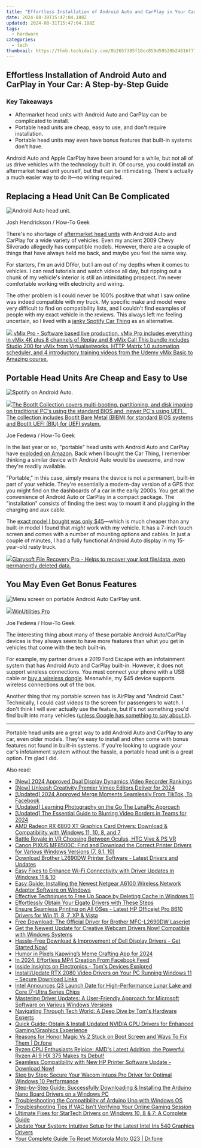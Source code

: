 ```yaml
---
title: "Effortless Installation of Android Auto and CarPlay in Your Car: A Step-by-Step Guide"
date: 2024-08-30T15:47:04.188Z
updated: 2024-08-31T15:47:04.188Z
tags:
  - hardware
categories:
  - tech
thumbnail: https://thmb.techidaily.com/0b2657385f18cc859d59520b24816f771e8e749f151532892ba053a97dc454cb.jpg
---
```


## Effortless Installation of Android Auto and CarPlay in Your Car: A Step-by-Step Guide

### Key Takeaways

* Aftermarket head units with Android Auto and CarPlay can be complicated to install.
* Portable head units are cheap, easy to use, and don't require installation.
* Portable head units may even have bonus features that built-in systems don't have.

 Android Auto and Apple CarPlay have been around for a while, but not all of us drive vehicles with the technology built in. Of course, you could install an aftermarket head unit yourself, but that can be intimidating. There's actually a much easier way to do it—no wiring required.

##  Replacing a Head Unit Can Be Complicated

![Android Auto head unit.](https://static1.howtogeekimages.com/wordpress/wp-content/uploads/2023/08/android-auto-head-unit.jpg) 

Josh Hendrickson / How-To Geek

 There's no shortage of [aftermarket head units](https://www.amazon.com/s?k=head+unit+android+auto+carplay&crid=2O83FE2M7KSG8&sprefix=head+unit+android+auto+carplay%2Caps%2C84&ref=nb%5Fsb%5Fnoss%5F2&tag=hotoge-20&ascsubtag=UUhtgUeUpU2003734&asc%5Frefurl=https%3A%2F%2Fwww.howtogeek.com%2Fadding-android-auto-or-carplay-to-your-car-is-easier-than-you-think%2F&asc%5Fcampaign=Evergreen) with Android Auto and CarPlay for a wide variety of vehicles. Even my ancient 2009 Chevy Silverado allegedly has compatible models. However, there are a couple of things that have always held me back, and maybe you feel the same way.

 For starters, I'm an avid DIYer, but I am out of my depths when it comes to vehicles. I can read tutorials and watch videos all day, but ripping out a chunk of my vehicle's interior is still an intimidating prospect. I'm never comfortable working with electricity and wiring.

 The other problem is I could never be 100% positive that what I saw online was indeed compatible with my truck. My specific make and model were very difficult to find on compatibility lists, and I couldn't find examples of people with my exact vehicle in the reviews. This always left me feeling uncertain, so I lived with a [janky Spotify Car Thing](https://ios-unlock.techidaily.com/in-2024-apple-iphone-xr-asking-for-passcode-after-ios-1714-update-what-to-do-by-drfone-ios/) as an alternative.

<!-- affiliate ads begin -->
<a href="https://secure.2checkout.com/order/checkout.php?PRODS=30901410&QTY=1&AFFILIATE=108875&CART=1"> <img src="https://secure.avangate.com/images/merchant/ce9a6fb2becc2d235e62b125e9260102/products/copy_1_copy_vMixCallScreenshot1-large.jpg" border="0"> vMix Pro - Software based live production. vMix Pro includes everything in vMix 4K plus 8 channels of Replay and 8 vMix Call 
This bundle includes Studio 200 for vMix from Virtualsetworks, HTTP Matrix 1.0 automation scheduler, and 4 introductory training videos from the Udemy vMix Basic to Amazing course. </a>
<!-- affiliate ads end -->
##  Portable Head Units Are Cheap and Easy to Use

![Spotify on Android Auto.](https://static1.howtogeekimages.com/wordpress/wp-content/uploads/2024/06/pxl_20240620_205536997.jpg) 

<!-- affiliate ads begin -->
<a href="https://secure.2checkout.com/order/checkout.php?PRODS=45152810&QTY=1&AFFILIATE=108875&CART=1"> <img src="https://secure.avangate.com/images/merchant/842ca578342915ccb8ae069595ba7233/products/copy_bootit-ss1_178x139.jpg" border="0">The BootIt Collection covers multi-booting, partitioning, and disk imaging on traditional PC's using the standard BIOS and  newer PC's using UEFI.   The collection includes BootIt Bare Metal (BIBM) for standard BIOS systems and BootIt UEFI (BIU) for UEFI system. 
</a>
<!-- affiliate ads end -->
Joe Fedewa / How-To Geek

 In the last year or so, "portable" head units with Android Auto and CarPlay have [exploded on Amazon](https://www.amazon.com/s?k=portable+android+auto+carplay&crid=3JHHHRHWQBPCW&sprefix=portable+android+auto+carplay%2Caps%2C94&ref=nb%5Fsb%5Fnoss%5F1&tag=hotoge-20&ascsubtag=UUhtgUeUpU2003734&asc%5Frefurl=https%3A%2F%2Fwww.howtogeek.com%2Fadding-android-auto-or-carplay-to-your-car-is-easier-than-you-think%2F&asc%5Fcampaign=Evergreen). Back when I bought the Car Thing, I remember thinking a similar device with Android Auto would be awesome, and now they're readily available.

 "Portable," in this case, simply means the device is not a permanent, built-in part of your vehicle. They're essentially a modern-day version of a GPS that you might find on the dashboards of a car in the early 2000s. You get all the convenience of Android Auto or CarPlay in a compact package. The "installation" consists of finding the best way to mount it and plugging in the charging and aux cable.

 The [exact model I bought was only $45](https://www.amazon.com/dp/B0BZV25TPC?tag=hotoge-20&ascsubtag=UUhtgUeUpU2003734&asc%5Frefurl=https%3A%2F%2Fwww.howtogeek.com%2Fadding-android-auto-or-carplay-to-your-car-is-easier-than-you-think%2F&asc%5Fcampaign=Evergreen)—which is much cheaper than any built-in model I found that _might_ work with my vehicle. It has a 7-inch touch screen and comes with a number of mounting options and cables. In just a couple of minutes, I had a fully functional Android Auto display in my 15-year-old rusty truck.

<!-- affiliate ads begin -->
<a href="https://order.glarysoft.com/order/checkout.php?PRODS=35408920&QTY=1&AFFILIATE=108875&CART=1"><img src="https://secure.avangate.com/images/merchant/6734fa703f6633ab896eecbdfad8953a/products/FR-200-1.png" border="0">Glarysoft File Recovery Pro - Helps to recover your lost file/data, even permanently deleted data. </a>
<!-- affiliate ads end -->
##  You May Even Get Bonus Features

![Menu screen on portable Android Auto CarPlay unit.](https://static1.howtogeekimages.com/wordpress/wp-content/uploads/2024/06/pxl_20240620_204936613.jpg) 

<!-- affiliate ads begin -->
<a href="https://secure.2checkout.com/order/checkout.php?PRODS=4665597&QTY=1&AFFILIATE=108875&CART=1"><img src="https://www.pcclean.io/wp-content/uploads/2018/03/winutilities-box-130521.png" border="0">WinUtilities Pro</a>
<!-- affiliate ads end -->
Joe Fedewa / How-To Geek

 The interesting thing about many of these portable Android Auto/CarPlay devices is they always seem to have more features than what you get in vehicles that come with the tech built-in.

 For example, my partner drives a 2019 Ford Escape with an infotainment system that has Android Auto and CarPlay built-in. However, it does not support wireless connections. You must connect your phone with a USB cable or [buy a wireless dongle](https://smart-video-editing.techidaily.com/updated-2024-approved-from-footage-to-film-the-ultimate-free-gopro-hd-video-editing-guide/). Meanwhile, my $45 device supports wireless connections out of the box.

 Another thing that my portable screen has is AirPlay and "Android Cast." Technically, I could cast videos to the screen for passengers to watch. I don't think I will ever actually use the feature, but it's not something you'd find built into many vehicles ([unless Google has something to say about it](https://extra-lessons.techidaily.com/best-movie-trailers/)).

---

 Portable head units are a great way to add Android Auto and CarPlay to any car, even older models. They're easy to install and often come with bonus features not found in built-in systems. If you're looking to upgrade your car's infotainment system without the hassle, a portable head unit is a great option. I'm glad I did.

<ins class="adsbygoogle"
     style="display:block"
     data-ad-format="autorelaxed"
     data-ad-client="ca-pub-7571918770474297"
     data-ad-slot="1223367746"></ins>



<ins class="adsbygoogle"
     style="display:block"
     data-ad-client="ca-pub-7571918770474297"
     data-ad-slot="8358498916"
     data-ad-format="auto"
     data-full-width-responsive="true"></ins>

<span class="atpl-alsoreadstyle">Also read:</span>
<div><ul>
<li><a href="https://on-screen-recording.techidaily.com/new-2024-approved-dual-display-dynamics-video-recorder-rankings/"><u>[New] 2024 Approved  Dual Display Dynamics  Video Recorder Rankings</u></a></li>
<li><a href="https://vimeo-videos.techidaily.com/new-unleash-creativity-premier-vimeo-editors-deliver-for-2024/"><u>[New] Unleash Creativity  Premier Vimeo Editors Deliver for 2024</u></a></li>
<li><a href="https://facebook-video-files.techidaily.com/updated-2024-approved-merge-moments-seamlessly-from-tiktok-to-facebook/"><u>[Updated] 2024 Approved  Merge Moments Seamlessly  From TikTok, To Facebook</u></a></li>
<li><a href="https://extra-guidance.techidaily.com/updated-learning-photography-on-the-go-the-lunapic-approach/"><u>[Updated] Learning Photography on the Go  The LunaPic Approach</u></a></li>
<li><a href="https://digital-screen-recording.techidaily.com/updated-the-essential-guide-to-blurring-video-borders-in-teams-for-2024/"><u>[Updated] The Essential Guide to Blurring Video Borders in Teams for 2024</u></a></li>
<li><a href="https://hardware-help.techidaily.com/amd-radeon-rx-6800-xt-graphics-card-drivers-download-and-compatibility-with-windows-11-10-8-and-7/"><u>AMD Radeon RX 6800 XT Graphics Card Drivers: Download & Compatibility with Windows 11, 10, 8, and 7</u></a></li>
<li><a href="https://extra-resources.techidaily.com/battle-royale-in-vr-choosing-between-oculus-htc-vive-and-ps-vr/"><u>Battle Royale in VR  Choosing Between Oculus, HTC Vive & PS VR</u></a></li>
<li><a href="https://hardware-help.techidaily.com/canon-pixus-mf8500c-find-and-download-the-correct-printer-drivers-for-various-windows-versions-7-81-10/"><u>Canon PIXUS MF8500C: Find and Download the Correct Printer Drivers for Various Windows Versions (7, 8.1, 10)</u></a></li>
<li><a href="https://hardware-help.techidaily.com/1722975652287-download-brother-l2690dw-printer-software-latest-drivers-and-updates/"><u>Download Brother L2690DW Printer Software - Latest Drivers and Updates</u></a></li>
<li><a href="https://hardware-help.techidaily.com/easy-fixes-to-enhance-wi-fi-connectivity-with-driver-updates-in-windows-11-and-10/"><u>Easy Fixes to Enhance Wi-Fi Connectivity with Driver Updates in Windows 11 & 10</u></a></li>
<li><a href="https://hardware-help.techidaily.com/easy-guide-installing-the-newest-netgear-a6100-wireless-network-adaptor-software-on-windows/"><u>Easy Guide: Installing the Newest Netgear A6100 Wireless Network Adaptor Software on Windows</u></a></li>
<li><a href="https://tech-renaissance.techidaily.com/effective-techniques-to-free-up-space-by-deleting-cache-in-windows-11/"><u>Effective Techniques to Free Up Space by Deleting Cache in Windows 11</u></a></li>
<li><a href="https://hardware-help.techidaily.com/effortlessly-obtain-your-elgato-drivers-with-these-steps/"><u>Effortlessly Obtain Your Elgato Drivers with These Steps</u></a></li>
<li><a href="https://hardware-help.techidaily.com/ensure-seamless-printing-on-all-oses-latest-hp-officejet-pro-8610-drivers-for-win-11-8-7-xp-and-vista/"><u>Ensure Seamless Printing on All OSes - Latest HP Officejet Pro 8610 Drivers for Win 11, 8, 7, XP & Vista</u></a></li>
<li><a href="https://hardware-help.techidaily.com/free-download-the-official-driver-for-brother-mfc-l2690dw-laserjet/"><u>Free Download: The Official Driver for Brother MFC-L2690DW Laserjet</u></a></li>
<li><a href="https://hardware-help.techidaily.com/get-the-newest-update-for-creative-webcam-drivers-now-compatible-with-windows-systems/"><u>Get the Newest Update for Creative Webcam Drivers Now! Compatible with Windows Systems</u></a></li>
<li><a href="https://hardware-help.techidaily.com/1722967786249-hassle-free-download-and-improvement-of-dell-display-drivers-get-started-now/"><u>Hassle-Free Download & Improvement of Dell Display Drivers - Get Started Now!</u></a></li>
<li><a href="https://some-techniques.techidaily.com/humor-in-pixels-kapwings-meme-crafting-app-for-2024/"><u>Humor in Pixels  Kapwing’s Meme Crafting App for 2024</u></a></li>
<li><a href="https://facebook-video-recording.techidaily.com/in-2024-effortless-mp4-creation-from-facebook-feed/"><u>In 2024, Effortless MP4 Creation From Facebook Feed</u></a></li>
<li><a href="https://hardware-help.techidaily.com/inside-insights-on-electronics-toms-devices-explored/"><u>Inside Insights on Electronics - Tom's Devices Explored</u></a></li>
<li><a href="https://hardware-help.techidaily.com/installupdate-rtx-2080-video-drivers-on-your-pc-running-windows-11-secure-download-links/"><u>Install/Update RTX 2080 Video Drivers on Your PC Running Windows 11 – Secure Download Links</u></a></li>
<li><a href="https://hardware-help.techidaily.com/intel-announces-q3-launch-date-for-high-performance-lunar-lake-and-core-i7-ultra-series-chips/"><u>Intel Announces Q3 Launch Date for High-Performance Lunar Lake and Core I7-Ultra Series Chips</u></a></li>
<li><a href="https://hardware-help.techidaily.com/mastering-driver-updates-a-user-friendly-approach-for-microsoft-software-on-various-windows-versions/"><u>Mastering Driver Updates: A User-Friendly Approach for Microsoft Software on Various Windows Versions</u></a></li>
<li><a href="https://hardware-help.techidaily.com/navigating-through-tech-world-a-deep-dive-by-toms-hardware-experts/"><u>Navigating Through Tech World: A Deep Dive by Tom's Hardware Experts</u></a></li>
<li><a href="https://hardware-updates.techidaily.com/quick-guide-obtain-and-install-updated-nvidia-gpu-drivers-for-enhanced-gaminggraphics-experience/"><u>Quick Guide: Obtain & Install Updated NVIDIA GPU Drivers for Enhanced Gaming/Graphics Experience</u></a></li>
<li><a href="https://fix-guide.techidaily.com/reasons-for-honor-magic-vs-2-stuck-on-boot-screen-and-ways-to-fix-them-drfone-by-drfone-fix-android-problems-fix-android-problems/"><u>Reasons for Honor Magic Vs 2 Stuck on Boot Screen and Ways To Fix Them | Dr.fone</u></a></li>
<li><a href="https://hardware-help.techidaily.com/ryzen-cpu-enthusiasts-rejoice-amds-latest-addition-the-powerful-ryzen-ai-9-hx-375-makes-its-debut/"><u>Ryzen CPU Enthusiasts Rejoice: AMD's Latest Addition, the Powerful Ryzen AI 9 HX 375 Makes Its Debut!</u></a></li>
<li><a href="https://hardware-help.techidaily.com/seamless-compatibility-with-new-hp-printer-software-update-download-now/"><u>Seamless Compatibility with New HP Printer Software Update - Download Now!</u></a></li>
<li><a href="https://hardware-help.techidaily.com/step-by-step-secure-your-wacom-intuos-pro-driver-for-optimal-windows-10-performance/"><u>Step by Step: Secure Your Wacom Intuos Pro Driver for Optimal Windows 10 Performance</u></a></li>
<li><a href="https://hardware-help.techidaily.com/step-by-step-guide-successfully-downloading-and-installing-the-arduino-nano-board-drivers-on-a-windows-pc/"><u>Step-by-Step Guide: Successfully Downloading & Installing the Arduino Nano Board Drivers on a Windows PC</u></a></li>
<li><a href="https://hardware-help.techidaily.com/troubleshooting-the-compatibility-of-arduino-uno-with-windows-os/"><u>Troubleshooting the Compatibility of Arduino Uno with Windows OS</u></a></li>
<li><a href="https://common-error.techidaily.com/troubleshooting-tips-if-vac-isnt-verifying-your-online-gaming-session/"><u>Troubleshooting Tips If VAC Isn't Verifying Your Online Gaming Session</u></a></li>
<li><a href="https://hardware-help.techidaily.com/ultimate-fixes-for-startech-drivers-on-windows-10-8-and-7-a-complete-guide/"><u>Ultimate Fixes for StarTech Drivers on Windows 10, 8 & 7: A Complete Guide</u></a></li>
<li><a href="https://hardware-help.techidaily.com/update-your-system-intuitive-setup-for-the-latest-intel-iris-540-graphics-drivers/"><u>Update Your System: Intuitive Setup for the Latest Intel Iris 540 Graphics Drivers</u></a></li>
<li><a href="https://techidaily.com/your-complete-guide-to-reset-motorola-moto-g23-drfone-by-drfone-reset-android-reset-android/"><u>Your Complete Guide To Reset Motorola Moto G23 | Dr.fone</u></a></li>
</ul></div>
